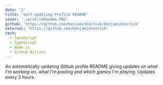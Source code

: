 ```yaml
---
date: '2'
title: 'Self-updating Profile README'
cover: './profileReadme.PNG'
github: 'https://github.com/benjaminkostiuk/benjaminkostiuk'
external: 'https://github.com/benjaminkostiuk'
tech:
  - JavaScript
  - TypeScript
  - Node.js
  - GitHub Actions
---
```


An automatically updating Github profile README giving updates on _what I'm working on_, _what I'm posting_ and _which games I'm playing_. Updates every 3 hours.
